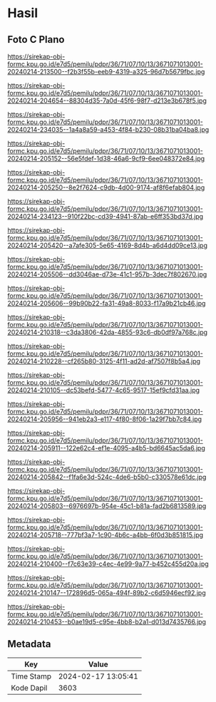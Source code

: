 # Hasil

## Foto C Plano

https://sirekap-obj-formc.kpu.go.id/e7d5/pemilu/pdpr/36/71/07/10/13/3671071013001-20240214-213500--f2b3f55b-eeb9-4319-a325-96d7b5679fbc.jpg

https://sirekap-obj-formc.kpu.go.id/e7d5/pemilu/pdpr/36/71/07/10/13/3671071013001-20240214-204654--88304d35-7a0d-45f6-98f7-d213e3b678f5.jpg

https://sirekap-obj-formc.kpu.go.id/e7d5/pemilu/pdpr/36/71/07/10/13/3671071013001-20240214-234035--1a4a8a59-a453-4f84-b230-08b31ba04ba8.jpg

https://sirekap-obj-formc.kpu.go.id/e7d5/pemilu/pdpr/36/71/07/10/13/3671071013001-20240214-205152--56e5fdef-1d38-46a6-9cf9-6ee048372e84.jpg

https://sirekap-obj-formc.kpu.go.id/e7d5/pemilu/pdpr/36/71/07/10/13/3671071013001-20240214-205250--8e2f7624-c9db-4d00-9174-af8f6efab804.jpg

https://sirekap-obj-formc.kpu.go.id/e7d5/pemilu/pdpr/36/71/07/10/13/3671071013001-20240214-234123--910f22bc-cd39-4941-87ab-e6ff353bd37d.jpg

https://sirekap-obj-formc.kpu.go.id/e7d5/pemilu/pdpr/36/71/07/10/13/3671071013001-20240214-205420--a7afe305-5e65-4169-8d4b-a6d4dd09ce13.jpg

https://sirekap-obj-formc.kpu.go.id/e7d5/pemilu/pdpr/36/71/07/10/13/3671071013001-20240214-205506--dd3046ae-d73e-41c1-957b-3dec7f802670.jpg

https://sirekap-obj-formc.kpu.go.id/e7d5/pemilu/pdpr/36/71/07/10/13/3671071013001-20240214-205606--99b90b22-fa31-49a8-8033-f17a9b21cb46.jpg

https://sirekap-obj-formc.kpu.go.id/e7d5/pemilu/pdpr/36/71/07/10/13/3671071013001-20240214-210318--c3da3806-42da-4855-93c6-db0df97a768c.jpg

https://sirekap-obj-formc.kpu.go.id/e7d5/pemilu/pdpr/36/71/07/10/13/3671071013001-20240214-210228--cf265b80-3125-4f11-ad2d-af7507f8b5a4.jpg

https://sirekap-obj-formc.kpu.go.id/e7d5/pemilu/pdpr/36/71/07/10/13/3671071013001-20240214-210105--dc53befd-5477-4c65-9517-15ef9cfd31aa.jpg

https://sirekap-obj-formc.kpu.go.id/e7d5/pemilu/pdpr/36/71/07/10/13/3671071013001-20240214-205956--941eb2a3-e117-4f80-8f06-1a29f7bb7c84.jpg

https://sirekap-obj-formc.kpu.go.id/e7d5/pemilu/pdpr/36/71/07/10/13/3671071013001-20240214-205911--122e62c4-ef1e-4095-a4b5-bd6645ac5da6.jpg

https://sirekap-obj-formc.kpu.go.id/e7d5/pemilu/pdpr/36/71/07/10/13/3671071013001-20240214-205842--f1fa6e3d-524c-4de6-b5b0-c330578e61dc.jpg

https://sirekap-obj-formc.kpu.go.id/e7d5/pemilu/pdpr/36/71/07/10/13/3671071013001-20240214-205803--6976697b-954e-45c1-b81a-fad2b6813589.jpg

https://sirekap-obj-formc.kpu.go.id/e7d5/pemilu/pdpr/36/71/07/10/13/3671071013001-20240214-205718--777bf3a7-1c90-4b6c-a4bb-6f0d3b851815.jpg

https://sirekap-obj-formc.kpu.go.id/e7d5/pemilu/pdpr/36/71/07/10/13/3671071013001-20240214-210400--f7c63e39-c4ec-4e99-9a77-b452c455d20a.jpg

https://sirekap-obj-formc.kpu.go.id/e7d5/pemilu/pdpr/36/71/07/10/13/3671071013001-20240214-210147--172896d5-065a-494f-89b2-c6d5946ecf92.jpg

https://sirekap-obj-formc.kpu.go.id/e7d5/pemilu/pdpr/36/71/07/10/13/3671071013001-20240214-210453--b0ae19d5-c95e-4bb8-b2a1-d013d7435766.jpg


## Metadata

| Key        | Value               |
| ---------- | ------------------- |
| Time Stamp | 2024-02-17 13:05:41 |
| Kode Dapil | 3603                |



